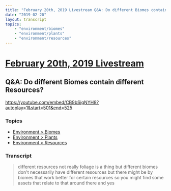 ```yaml
---
title: "February 20th, 2019 Livestream Q&A: Do different Biomes contain different Resources?"
date: "2019-02-20"
layout: transcript
topics:
    - "environment/biomes"
    - "environment/plants"
    - "environment/resources"
---
```

# [February 20th, 2019 Livestream](../2019-02-20.md)
## Q&A: Do different Biomes contain different Resources?
https://youtube.com/embed/CB9bSigNYH8?autoplay=1&start=501&end=525

### Topics
* [Environment > Biomes](../topics/environment/biomes.md)
* [Environment > Plants](../topics/environment/plants.md)
* [Environment > Resources](../topics/environment/resources.md)

### Transcript

> different resources not really foliage is a thing but different biomes don't necessarily have different resources but there might be by biomes that work better for certain resources so you might find some assets that relate to that around there and yes
